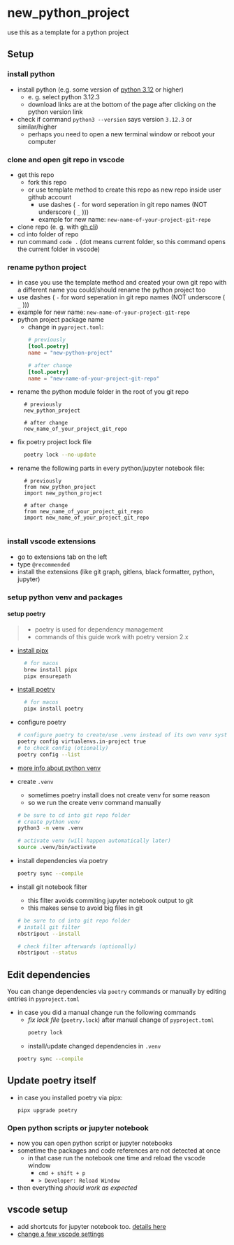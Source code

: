 # new_python_project

use this as a template for a python project


## Setup

### install python

- install python (e.g. some version of [python 3.12](https://www.python.org/downloads/) or higher)
	- e. g. select python 3.12.3
	- download links are at the bottom of the page after clicking on the python version link
- check if command `python3 --version` says version `3.12.3` or similar/higher
	- perhaps you need to open a new terminal window or reboot your computer

### clone and open git repo in vscode

- get this repo
	- fork this repo
	- or use template method to create this repo as new repo inside user github account
		- use dashes ( `-` for word seperation in git repo names (NOT underscore ( `_` )))
		- example for new name: `new-name-of-your-project-git-repo`
- clone repo (e. g. with [gh cli](https://cli.github.com/))
- cd into folder of repo
- run command `code .` (dot means current folder, so this command opens the current folder in vscode)

### rename python project

- in case you use the template method and created your own git repo with a different name you could/should rename the python project too
- use dashes ( `-` for word seperation in git repo names (NOT underscore ( `_` )))
- example for new name: `new-name-of-your-project-git-repo`
- python project package name
	- change in `pyproject.toml`:
		```toml
		# previously
		[tool.poetry]
		name = "new-python-project"

		# after change
		[tool.poetry]
		name = "new-name-of-your-project-git-repo"
		```
- rename the python module folder in the root of you git repo
  ```
	# previously
	new_python_project

	# after change
	new_name_of_your_project_git_repo
- fix poetry project lock file
  ```bash
	poetry lock --no-update

- rename the following parts in every python/jupyter notebook file:
  ```
	# previously
	from new_python_project
	import new_python_project

	# after change
	from new_name_of_your_project_git_repo
	import new_name_of_your_project_git_repo


### install vscode extensions

- go to extensions tab on the left
- type `@recommended`
- install the extensions (like git graph, gitlens, black formatter, python, jupyter)

### setup python venv and packages


#### setup poetry

> - poetry is used for dependency management
> - commands of this guide work with poetry version 2.x

- [install pipx](https://pipx.pypa.io/stable/installation/)
  ```bash
	# for macos
	brew install pipx
	pipx ensurepath
	```
- [install poetry](https://python-poetry.org/docs/#installation)
  ```bash
	# for macos
	pipx install poetry
	```
- configure poetry
	```bash
	# configure poetry to create/use .venv instead of its own venv system
	poetry config virtualenvs.in-project true
	# to check config (otionally)
	poetry config --list
	```


- [more info about python venv](https://docs.python.org/3/library/venv.html)
- create `.venv`
	- sometimes poetry install does not create venv for some reason
	- so we run the create venv command manually
	```bash
	# be sure to cd into git repo folder
	# create python venv
	python3 -m venv .venv
	
	# activate venv (will happen automatically later)
	source .venv/bin/activate
- install dependencies via poetry
	```bash
	poetry sync --compile
	```
- install git notebook filter
	- this filter avoids commiting jupyter notebook output to git
	- this makes sense to avoid big files in git
	```bash
	# be sure to cd into git repo folder
	# install git filter
	nbstripout --install

	# check filter afterwards (optionally)
	nbstripout --status
	```

## Edit dependencies

You can change dependencies via `poetry` commands or manually by editing entries in `pyproject.toml`

- in case you did a manual change run the following commands
	- *fix lock file* (`poetry.lock`) after manual change of `pyproject.toml`
		```bash
		poetry lock
		```
	- install/update changed dependencies in `.venv`
	```bash
	poetry sync --compile
	```

## Update poetry itself

- in case you installed poetry via pipx:
	```
	pipx upgrade poetry
	```

### Open python scripts or jupyter notebook

- now you can open python script or jupyter notebooks
- sometime the packages and code references are not detected at once
	- in that case run the notebook one time and reload the vscode window
		- `cmd + shift + p`
		- `> Developer: Reload Window`
- then everything *should work as expected*


## vscode setup

- add shortcuts for jupyter notebook too. [details here](/notes/custom-shortcuts.md)
- [change a few vscode settings](/notes/custom-settings.md)
